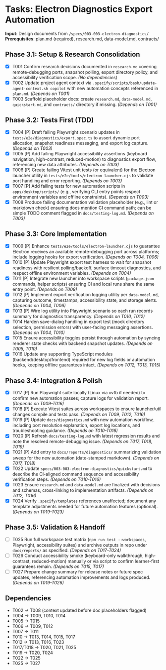 # Tasks: Electron Diagnostics Export Automation

**Input**: Design documents from `/specs/003-003-electron-diagnostics/`
**Prerequisites**: plan.md (required), research.md, data-model.md, contracts/

## Phase 3.1: Setup & Research Consolidation
- [x] T001 Confirm research decisions documented in `research.md` covering remote-debugging ports, snapshot polling, export directory policy, and accessibility verification scope. *(No dependencies)*
- [x] T002 Update project agent context via `.specify/scripts/bash/update-agent-context.sh copilot` with new automation concepts referenced in `plan.md`. *(Depends on T001)*
- [x] T003 Scaffold placeholder docs: create `research.md`, `data-model.md`, `quickstart.md`, and `contracts/` directory if missing. *(Depends on T001)*

## Phase 3.2: Tests First (TDD)
- [x] T004 [P] Draft failing Playwright scenario updates in `tests/e2e/diagnostics/export.spec.ts` to assert dynamic port allocation, snapshot readiness messaging, and export log capture. *(Depends on T003)*
- [x] T005 [P] Add failing Playwright accessibility assertions (keyboard navigation, high-contrast, reduced-motion) to diagnostics export flow, referencing new data attributes. *(Depends on T003)*
- [x] T006 [P] Create failing Vitest unit tests (or equivalent) for the Electron launcher utility in `tests/e2e/tools/electron-launcher.cjs` to validate port handling and error reporting. *(Depends on T003)*
- [x] T007 [P] Add failing tests for new automation scripts in `apps/desktop/scripts/` (e.g., verifying CLI entry points respect environment variables and offline constraints). *(Depends on T003)*
- [x] T008 Produce failing documentation validation placeholder (e.g., lint or markdown check) ensuring docs mention CI command path; can be simple TODO comment flagged in `docs/testing-log.md`. *(Depends on T003)*

## Phase 3.3: Core Implementation
- [x] T009 [P] Enhance `tests/e2e/tools/electron-launcher.cjs` to guarantee Electron receives an available remote-debugging port across platforms; include logging hooks for export verification. *(Depends on T004, T006)*
- [x] T010 [P] Update Playwright export test harness to wait for snapshot readiness with resilient polling/backoff, surface timeout diagnostics, and respect offline environment variables. *(Depends on T004)*
- [x] T011 [P] Integrate new launcher into workspace scripts (`package.json` commands, helper scripts) ensuring CI and local runs share the same entry point. *(Depends on T009)*
- [x] T012 [P] Implement export verification logging utility per `data-model.md`, capturing outcome, timestamps, accessibility state, and storage alerts. *(Depends on T004, T006)*
- [x] T013 [P] Wire log utility into Playwright scenario so each run records summary for diagnostics transparency. *(Depends on T010, T012)*
- [x] T014 Harden save-dialog handling in export test (mock directory selection, permission errors) with user-facing messaging assertions. *(Depends on T004, T010)*
- [x] T015 Ensure accessibility toggles persist through automation by syncing renderer state checks with backend snapshot updates. *(Depends on T005, T010)*
- [x] T016 Update any supporting TypeScript modules (backend/desktop/frontend) required for new log fields or automation hooks, keeping offline guarantees intact. *(Depends on T012, T013, T015)*

## Phase 3.4: Integration & Polish
- [x] T017 [P] Run Playwright suite locally (Linux via xvfb if needed) to confirm new automation passes; capture logs for validation report. *(Depends on T009-T016)*
- [x] T018 [P] Execute Vitest suites across workspaces to ensure launcher/util changes compile and tests pass. *(Depends on T009, T012, T016)*
- [x] T019 [P] Update `docs/diagnostics.md` with new automation workflow, including port resolution explanation, export log locations, and troubleshooting guidance. *(Depends on T010-T016)*
- [x] T020 [P] Refresh `docs/testing-log.md` with latest regression results and note the resolved remote-debugging issue. *(Depends on T017, T018, T019)*
- [x] T021 [P] Add entry to `docs/reports/diagnostics/` summarizing validation sweep for the new automation (date-stamped markdown). *(Depends on T017, T018)*
- [x] T022 Update `specs/003-003-electron-diagnostics/quickstart.md` to describe the CI-aligned command sequence and accessibility verification steps. *(Depends on T010-T016)*
- [x] T023 Ensure `research.md` and `data-model.md` are finalized with decisions and schemas, cross-linking to implementation artifacts. *(Depends on T012, T016)*
- [x] T024 Verify `.specify/templates` references unaffected; document any template adjustments needed for future automation features (optional). *(Depends on T019-T023)*

## Phase 3.5: Validation & Handoff
- [ ] T025 Run full workspace test matrix (`npm run test --workspaces`, Playwright, accessibility suites) and archive outputs in repo under `docs/reports/` as specified. *(Depends on T017-T024)*
- [ ] T026 Conduct accessibility smoke (keyboard-only walkthrough, high-contrast, reduced-motion) manually or via script to confirm learner-first guarantees remain. *(Depends on T015, T017)*
- [ ] T027 Prepare change summary for release notes or future spec updates, referencing automation improvements and logs produced. *(Depends on T019-T026)*

## Dependencies
- T002 → T008 (context updated before doc placeholders flagged)
- T004 → T009, T010, T014
- T005 → T015
- T006 → T009, T012
- T007 → T011
- T010 → T013, T014, T015, T017
- T012 → T013, T016, T023
- T017/T018 → T020, T021, T025
- T019 → T020, T024
- T022 → T025
- T025 → T027
